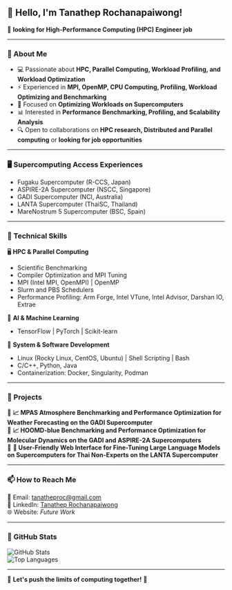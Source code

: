 ## 👋 Hello, I'm Tanathep Rochanapaiwong!

🚀 **looking for High-Performance Computing (HPC) Engineer job**  

---

### 🔧 About Me
- 💻 Passionate about **HPC, Parallel Computing, Workload Profiling, and Workload Optimization**
- ⚡ Experienced in **MPI, OpenMP, CPU Computing, Profiling, Workload Optimizing and Benchmarking**
- 🎯 Focused on **Optimizing Workloads on Supercomputers**
- 📊 Interested in **Performance Benchmarking, Profiling, and Scalability Analysis**
- 🔍 Open to collaborations on **HPC research, Distributed and Parallel computing** or **looking for job opportunities**

---

### 🖥 Supercomputing Access Experiences
- Fugaku Supercomputer (R-CCS, Japan)
- ASPIRE-2A Supercomputer (NSCC, Singapore)
- GADI Supercomputer (NCI, Australia)
- LANTA Supercomputer (ThaiSC, Thailand)
- MareNostrum 5 Supercomputer (BSC, Spain)

---

### 🔨 Technical Skills

🖥 **HPC & Parallel Computing**  
- Scientific Benchmarking
- Compiler Optimization and MPI Tuning
- MPI (Intel MPI, OpenMPI) | OpenMP
- Slurm and PBS Schedulers 
- Performance Profiling: Arm Forge, Intel VTune, Intel Advisor, Darshan IO, Extrae 

🧠 **AI & Machine Learning**  
- TensorFlow | PyTorch | Scikit-learn

🔧 **System & Software Development**  
- Linux (Rocky Linux, CentOS, Ubuntu) | Shell Scripting | Bash  
- C/C++, Python, Java 
- Containerization: Docker, Singularity, Podman

---

### 📌 Projects

🔹 **📈 MPAS Atmosphere Benchmarking and Performance Optimization for Weather Forecasting on the GADI Supercomputer**  
🔹 **📈 HOOMD-blue Benchmarking and Performance Optimization for Molecular Dynamics on the GADI and ASPIRE-2A Supercomputers**  
🔹 **🚌 User-Friendly Web Interface for Fine-Tuning Large Language Models on Supercomputers for Thai Non-Experts on the LANTA Supercomputer**  
  
---

### 📫 How to Reach Me

📧 Email: tanatheproc@gmail.com  
💼 LinkedIn: [Tanathep Rochanapaiwong](https://www.linkedin.com/in/tanathep-rochanapaiwong-6107a6268)  
🌐 Website: *Future Work*

---

### 🎯 GitHub Stats

![GitHub Stats](https://github-readme-stats.vercel.app/api?TanathepR=yourusername&show_icons=true&theme=radical)  
![Top Languages](https://github-readme-stats.vercel.app/api/top-langs/?username=yourusername&layout=compact&theme=radical)  

---

🌟 **Let's push the limits of computing together!** 🚀
